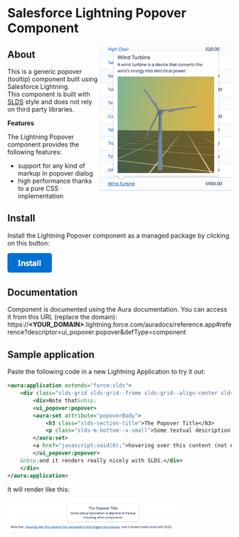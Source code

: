 # Salesforce Lightning Popover Component

<img src="screenshots/media-example.png" width="300" align="right"/>

## About
This is a generic popover (tooltip) component built using Salesforce Lightning.<br/>
This component is built with [SLDS](https://www.lightningdesignsystem.com/) style and does not rely on third party libraries.

<b>Features</b>

The Lightning Popover component provides the following features:
- support for any kind of markup in popover dialog
- high performance thanks to a pure CSS implementation

## Install
Install the Lightning Popover component as a managed package by clicking on this button:

<a href="https://login.salesforce.com/packaging/installPackage.apexp?p0=04t0Y000000xSc3">
  <img src="gfx/btn-install.png" width="100" alt="Install">
</a>

## Documentation
Component is documented using the Aura documentation.
You can access it from this URL (replace the domain):
https://<b>&lt;YOUR_DOMAIN&gt;</b>.lightning.force.com/auradocs/reference.app#reference?descriptor=ui_popover:popover&defType=component

## Sample application
Paste the following code in a new Lightning Application to try it out:

``` xml
<aura:application extends="force:slds">
	<div class="slds-grid slds-grid--frame slds-grid--align-center slds-grid--vertical-align-center">
		<div>Note that&nbsp;
	    <ui_popover:popover>
		<aura:set attribute="popoverBody">
		    <h3 class="slds-section-title">The Popover Title</h3>
		    <p class="slds-m-bottom--x-small">Some textual description or <b>any</b> kind of markup including other components.</p>
		</aura:set>
		<a href="javascript:void(0);">hovering over this content (not necessarily a link) triggers the popover</a>
	    </ui_popover:popover>
	&nbsp;and it renders really nicely with SLDS.</div>
	</div>
</aura:application>
```

It will render like this:

<img src="screenshots/basic-example.png" width="75%"/>
